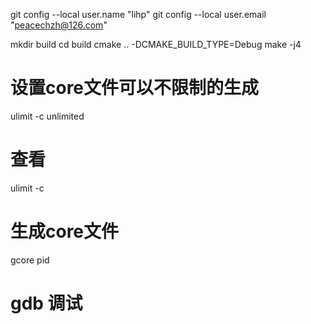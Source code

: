 
git config --local user.name "lihp"
git config --local user.email "peacechzh@126.com"

mkdir build
cd build
cmake .. -DCMAKE_BUILD_TYPE=Debug
make -j4

# 设置core文件可以不限制的生成
ulimit -c unlimited

# 查看
ulimit -c

# 生成core文件
gcore pid 

# gdb 调试